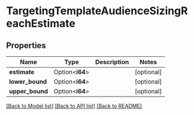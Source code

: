 # TargetingTemplateAudienceSizingReachEstimate

## Properties

Name | Type | Description | Notes
------------ | ------------- | ------------- | -------------
**estimate** | Option<**i64**> |  | [optional]
**lower_bound** | Option<**i64**> |  | [optional]
**upper_bound** | Option<**i64**> |  | [optional]

[[Back to Model list]](../README.md#documentation-for-models) [[Back to API list]](../README.md#documentation-for-api-endpoints) [[Back to README]](../README.md)


